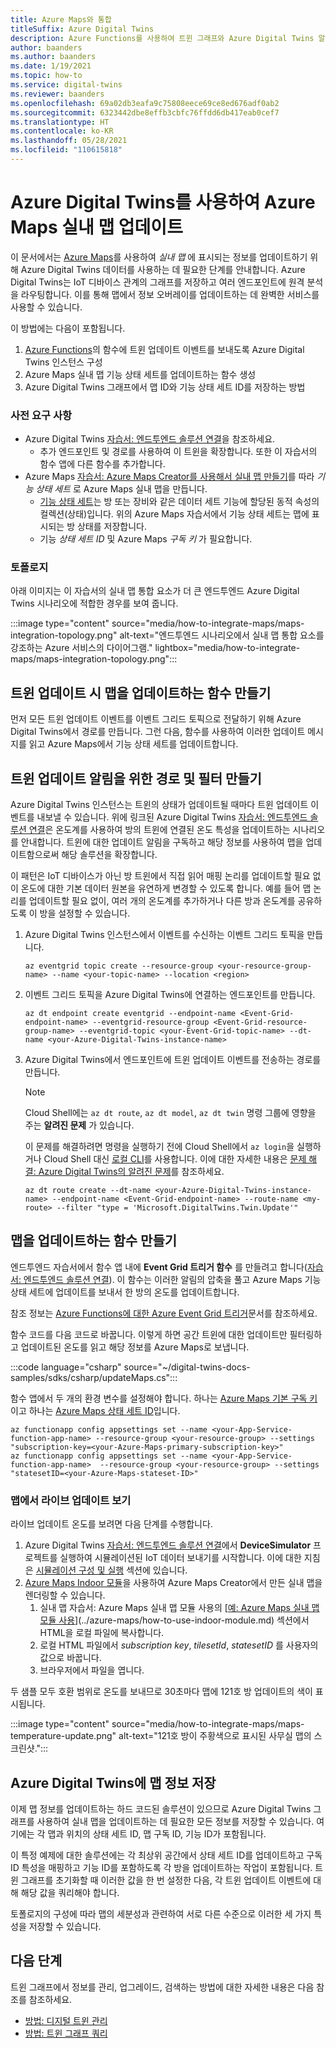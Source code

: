 ```yaml
---
title: Azure Maps와 통합
titleSuffix: Azure Digital Twins
description: Azure Functions를 사용하여 트윈 그래프와 Azure Digital Twins 알림으로 Azure Maps 실내 맵을 업데이트할 수 있는 함수를 만드는 방법을 참조하세요.
author: baanders
ms.author: baanders
ms.date: 1/19/2021
ms.topic: how-to
ms.service: digital-twins
ms.reviewer: baanders
ms.openlocfilehash: 69a02db3eafa9c75808eece69ce8ed676adf0ab2
ms.sourcegitcommit: 6323442dbe8effb3cbfc76ffdd6db417eab0cef7
ms.translationtype: HT
ms.contentlocale: ko-KR
ms.lasthandoff: 05/28/2021
ms.locfileid: "110615818"
---
```

# <a name="use-azure-digital-twins-to-update-an-azure-maps-indoor-map"></a>Azure Digital Twins를 사용하여 Azure Maps 실내 맵 업데이트

이 문서에서는 [Azure Maps](../azure-maps/about-azure-maps.md)를 사용하여 *실내 맵* 에 표시되는 정보를 업데이트하기 위해 Azure Digital Twins 데이터를 사용하는 데 필요한 단계를 안내합니다. Azure Digital Twins는 IoT 디바이스 관계의 그래프를 저장하고 여러 엔드포인트에 원격 분석을 라우팅합니다. 이를 통해 맵에서 정보 오버레이를 업데이트하는 데 완벽한 서비스를 사용할 수 있습니다.

이 방법에는 다음이 포함됩니다.

1. [Azure Functions](../azure-functions/functions-overview.md)의 함수에 트윈 업데이트 이벤트를 보내도록 Azure Digital Twins 인스턴스 구성
2. Azure Maps 실내 맵 기능 상태 세트를 업데이트하는 함수 생성
3. Azure Digital Twins 그래프에서 맵 ID와 기능 상태 세트 ID를 저장하는 방법

### <a name="prerequisites"></a>사전 요구 사항

* Azure Digital Twins [자습서: 엔드투엔드 솔루션 연결](./tutorial-end-to-end.md)을 참조하세요.
    * 추가 엔드포인트 및 경로를 사용하여 이 트윈을 확장합니다. 또한 이 자습서의 함수 앱에 다른 함수를 추가합니다. 
* Azure Maps [자습서: Azure Maps Creator를 사용해서 실내 맵 만들기](../azure-maps/tutorial-creator-indoor-maps.md)를 따라  *기능 상태 세트* 로 Azure Maps 실내 맵을 만듭니다.
    * [기능 상태 세트](../azure-maps/creator-indoor-maps.md#feature-statesets)는 방 또는 장비와 같은 데이터 세트 기능에 할당된 동적 속성의 컬렉션(상태)입니다. 위의 Azure Maps 자습서에서 기능 상태 세트는 맵에 표시되는 방 상태를 저장합니다.
    * 기능 *상태 세트 ID* 및 Azure Maps *구독 키* 가 필요합니다.

### <a name="topology"></a>토폴로지

아래 이미지는 이 자습서의 실내 맵 통합 요소가 더 큰 엔드투엔드 Azure Digital Twins 시나리오에 적합한 경우를 보여 줍니다.

:::image type="content" source="media/how-to-integrate-maps/maps-integration-topology.png" alt-text="엔드투엔드 시나리오에서 실내 맵 통합 요소를 강조하는 Azure 서비스의 다이어그램." lightbox="media/how-to-integrate-maps/maps-integration-topology.png":::

## <a name="create-a-function-to-update-a-map-when-twins-update"></a>트윈 업데이트 시 맵을 업데이트하는 함수 만들기

먼저 모든 트윈 업데이트 이벤트를 이벤트 그리드 토픽으로 전달하기 위해 Azure Digital Twins에서 경로를 만듭니다. 그런 다음, 함수를 사용하여 이러한 업데이트 메시지를 읽고 Azure Maps에서 기능 상태 세트를 업데이트합니다. 

## <a name="create-a-route-and-filter-to-twin-update-notifications"></a>트윈 업데이트 알림을 위한 경로 및 필터 만들기

Azure Digital Twins 인스턴스는 트윈의 상태가 업데이트될 때마다 트윈 업데이트 이벤트를 내보낼 수 있습니다. 위에 링크된 Azure Digital Twins [자습서: 엔드투엔드 솔루션 연결](./tutorial-end-to-end.md)은 온도계를 사용하여 방의 트윈에 연결된 온도 특성을 업데이트하는 시나리오를 안내합니다. 트윈에 대한 업데이트 알림을 구독하고 해당 정보를 사용하여 맵을 업데이트함으로써 해당 솔루션을 확장합니다.

이 패턴은 IoT 디바이스가 아닌 방 트윈에서 직접 읽어 매핑 논리를 업데이트할 필요 없이 온도에 대한 기본 데이터 원본을 유연하게 변경할 수 있도록 합니다. 예를 들어 맵 논리를 업데이트할 필요 없이, 여러 개의 온도계를 추가하거나 다른 방과 온도계를 공유하도록 이 방을 설정할 수 있습니다.

1. Azure Digital Twins 인스턴스에서 이벤트를 수신하는 이벤트 그리드 토픽을 만듭니다.
    ```azurecli-interactive
    az eventgrid topic create --resource-group <your-resource-group-name> --name <your-topic-name> --location <region>
    ```

2. 이벤트 그리드 토픽을 Azure Digital Twins에 연결하는 엔드포인트를 만듭니다.
    ```azurecli-interactive
    az dt endpoint create eventgrid --endpoint-name <Event-Grid-endpoint-name> --eventgrid-resource-group <Event-Grid-resource-group-name> --eventgrid-topic <your-Event-Grid-topic-name> --dt-name <your-Azure-Digital-Twins-instance-name>
    ```

3. Azure Digital Twins에서 엔드포인트에 트윈 업데이트 이벤트를 전송하는 경로를 만듭니다.

    >[!NOTE]
    >Cloud Shell에는 `az dt route`, `az dt model`, `az dt twin` 명령 그룹에 영향을 주는 **알려진 문제** 가 있습니다.
    >
    >이 문제를 해결하려면 명령을 실행하기 전에 Cloud Shell에서 `az login`을 실행하거나 Cloud Shell 대신 [로컬 CLI](/cli/azure/install-azure-cli)를 사용합니다. 이에 대한 자세한 내용은 [문제 해결: Azure Digital Twins의 알려진 문제](troubleshoot-known-issues.md#400-client-error-bad-request-in-cloud-shell)를 참조하세요.

    ```azurecli-interactive
    az dt route create --dt-name <your-Azure-Digital-Twins-instance-name> --endpoint-name <Event-Grid-endpoint-name> --route-name <my-route> --filter "type = 'Microsoft.DigitalTwins.Twin.Update'"
    ```

## <a name="create-a-function-to-update-maps"></a>맵을 업데이트하는 함수 만들기

엔드투엔드 자습서에서 함수 앱 내에 **Event Grid 트리거 함수** 를 만들려고 합니다([자습서: 엔드투엔드 솔루션 연결](./tutorial-end-to-end.md)). 이 함수는 이러한 알림의 압축을 풀고 Azure Maps 기능 상태 세트에 업데이트를 보내서 한 방의 온도를 업데이트합니다.

참조 정보는 [Azure Functions에 대한 Azure Event Grid 트리거](../azure-functions/functions-bindings-event-grid-trigger.md)문서를 참조하세요.

함수 코드를 다음 코드로 바꿉니다. 이렇게 하면 공간 트윈에 대한 업데이트만 필터링하고 업데이트된 온도를 읽고 해당 정보를 Azure Maps로 보냅니다.

:::code language="csharp" source="~/digital-twins-docs-samples/sdks/csharp/updateMaps.cs":::

함수 앱에서 두 개의 환경 변수를 설정해야 합니다. 하나는 [Azure Maps 기본 구독 키](../azure-maps/quick-demo-map-app.md#get-the-primary-key-for-your-account)이고 하나는 [Azure Maps 상태 세트 ID](../azure-maps/tutorial-creator-indoor-maps.md#create-a-feature-stateset)입니다.

```azurecli-interactive
az functionapp config appsettings set --name <your-App-Service-function-app-name> --resource-group <your-resource-group> --settings "subscription-key=<your-Azure-Maps-primary-subscription-key>"
az functionapp config appsettings set --name <your-App-Service-function-app-name>  --resource-group <your-resource-group> --settings "statesetID=<your-Azure-Maps-stateset-ID>"
```

### <a name="view-live-updates-on-your-map"></a>맵에서 라이브 업데이트 보기

라이브 업데이트 온도를 보려면 다음 단계를 수행합니다.

1. Azure Digital Twins [자습서: 엔드투엔드 솔루션 연결](tutorial-end-to-end.md)에서 **DeviceSimulator** 프로젝트를 실행하여 시뮬레이션된 IoT 데이터 보내기를 시작합니다. 이에 대한 지침은 [시뮬레이션 구성 및 실행](././tutorial-end-to-end.md#configure-and-run-the-simulation) 섹션에 있습니다.
2. [Azure Maps Indoor 모듈](../azure-maps/how-to-use-indoor-module.md)을 사용하여 Azure Maps Creator에서 만든 실내 맵을 렌더링할 수 있습니다.
    1. 실내 맵 자습서: Azure Maps 실내 맵 모듈 사용의 [[예: Azure Maps 실내 맵 모듈 사용](../azure-maps/how-to-use-indoor-module.md#example-use-the-indoor-maps-module)](../azure-maps/how-to-use-indoor-module.md) 섹션에서 HTML을 로컬 파일에 복사합니다.
    1. 로컬 HTML 파일에서 *subscription key*, *tilesetId*, *statesetID* 를 사용자의 값으로 바꿉니다.
    1. 브라우저에서 파일을 엽니다.

두 샘플 모두 호환 범위로 온도를 보내므로 30초마다 맵에 121호 방 업데이트의 색이 표시됩니다.

:::image type="content" source="media/how-to-integrate-maps/maps-temperature-update.png" alt-text="121호 방이 주황색으로 표시된 사무실 맵의 스크린샷.":::

## <a name="store-your-maps-information-in-azure-digital-twins"></a>Azure Digital Twins에 맵 정보 저장

이제 맵 정보를 업데이트하는 하드 코드된 솔루션이 있으므로 Azure Digital Twins 그래프를 사용하여 실내 맵을 업데이트하는 데 필요한 모든 정보를 저장할 수 있습니다. 여기에는 각 맵과 위치의 상태 세트 ID, 맵 구독 ID, 기능 ID가 포함됩니다. 

이 특정 예제에 대한 솔루션에는 각 최상위 공간에서 상태 세트 ID를 업데이트하고 구독 ID 특성을 매핑하고 기능 ID를 포함하도록 각 방을 업데이트하는 작업이 포함됩니다. 트윈 그래프를 초기화할 때 이러한 값을 한 번 설정한 다음, 각 트윈 업데이트 이벤트에 대해 해당 값을 쿼리해야 합니다.

토폴로지의 구성에 따라 맵의 세분성과 관련하여 서로 다른 수준으로 이러한 세 가지 특성을 저장할 수 있습니다.

## <a name="next-steps"></a>다음 단계

트윈 그래프에서 정보를 관리, 업그레이드, 검색하는 방법에 대한 자세한 내용은 다음 참조를 참조하세요.

* [방법: 디지털 트윈 관리](./how-to-manage-twin.md)
* [방법: 트윈 그래프 쿼리](./how-to-query-graph.md)
